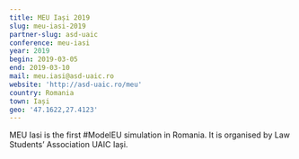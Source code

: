 ```yaml
---
title: MEU Iași 2019
slug: meu-iasi-2019
partner-slug: asd-uaic
conference: meu-iasi
year: 2019
begin: 2019-03-05
end: 2019-03-10
mail: meu.iasi@asd-uaic.ro
website: 'http://asd-uaic.ro/meu'
country: Romania
town: Iași
geo: '47.1622,27.4123'
---
```

MEU Iasi is the first #ModelEU simulation in Romania. It is organised by Law Students’ Association UAIC Iași.
